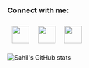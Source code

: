 <!-- [![MasterHead](https://res.cloudinary.com/practicaldev/image/fetch/s--sNXjzc6P--/c_limit%2Cf_auto%2Cfl_progressive%2Cq_66%2Cw_880/https://media1.tenor.com/images/0c34272909ee2a4db5606a014082312b/tenor.gif%3Fitemid%3D15828752)](https://github.com/SahilSavaj) -->

<h3 align="left">Connect with me:</h3>
<p align="left" style="display:flex;" >
<a style="margin:10px;" href="https://twitter.com/sahil_savaj" target="blank"><img align="center" src="https://pics.freeicons.io/uploads/icons/png/16438666591561032650-512.png" alt="" height="40" width="40" /></a>
<a style="margin:10px;" href="https://www.linkedin.com/in/sahil-savaj-987145210/" target="blank"><img align="center" src="https://pics.freeicons.io/uploads/icons/png/9506131951530100222-512.png" alt="" height="40" width="40" /></a>
<a style="margin:10px;" href="https://www.instagram.com/sahilsavaj/" target="blank"><img align="center" src="https://pics.freeicons.io/uploads/icons/png/6590558241561032669-512.png" alt="" height="40" width="40" /></a>
<!-- <a href="" target="blank"><img align="center" src="https://cdn.jsdelivr.net/npm/simple-icons@3.0.1/icons/youtube.svg" alt="" height="30" width="40" /></a> -->
</p>

<!--
**SahilSavaj/SahilSavaj** is a ✨ _special_ ✨ repository because its `README.md` (this file) appears on your GitHub profile.

Here are some ideas to get you started:

- 🔭 I’m currently working on ...
- 🌱 I’m currently learning ...
- 👯 I’m looking to collaborate on ...
- 🤔 I’m looking for help with ...
- 💬 Ask me about ...
- 📫 How to reach me: ...
- 😄 Pronouns: ...
- ⚡ Fun fact: ...
-->
![Sahil's GitHub stats](https://github-readme-stats.vercel.app/api?username=SahilSavaj&show_icons=true&theme=radical)
